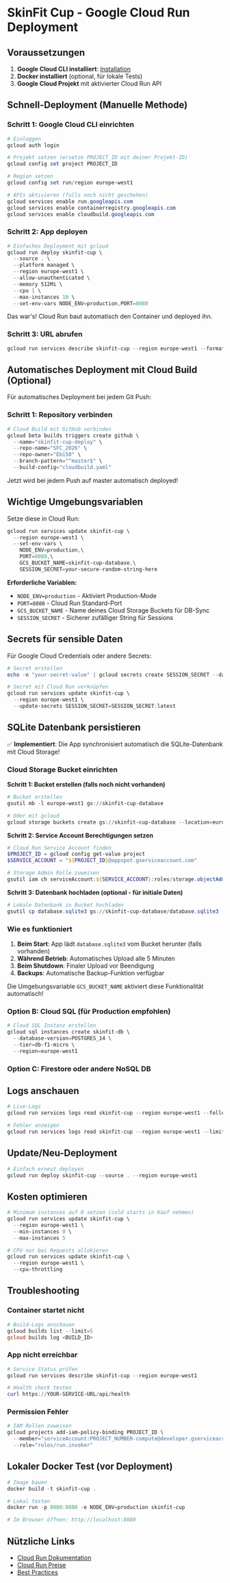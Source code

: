 # SkinFit Cup - Google Cloud Run Deployment

## Voraussetzungen

1. **Google Cloud CLI installiert**: [Installation](https://cloud.google.com/sdk/docs/install)
2. **Docker installiert** (optional, für lokale Tests)
3. **Google Cloud Projekt** mit aktivierter Cloud Run API

## Schnell-Deployment (Manuelle Methode)

### Schritt 1: Google Cloud CLI einrichten

```powershell
# Einloggen
gcloud auth login

# Projekt setzen (ersetze PROJECT_ID mit deiner Projekt-ID)
gcloud config set project PROJECT_ID

# Region setzen
gcloud config set run/region europe-west1

# APIs aktivieren (falls noch nicht geschehen)
gcloud services enable run.googleapis.com
gcloud services enable containerregistry.googleapis.com
gcloud services enable cloudbuild.googleapis.com
```

### Schritt 2: App deployen

```powershell
# Einfaches Deployment mit gcloud
gcloud run deploy skinfit-cup \
  --source . \
  --platform managed \
  --region europe-west1 \
  --allow-unauthenticated \
  --memory 512Mi \
  --cpu 1 \
  --max-instances 10 \
  --set-env-vars NODE_ENV=production,PORT=8080
```

Das war's! Cloud Run baut automatisch den Container und deployed ihn.

### Schritt 3: URL abrufen

```powershell
gcloud run services describe skinfit-cup --region europe-west1 --format 'value(status.url)'
```

## Automatisches Deployment mit Cloud Build (Optional)

Für automatisches Deployment bei jedem Git Push:

### Schritt 1: Repository verbinden

```powershell
# Cloud Build mit GitHub verbinden
gcloud beta builds triggers create github \
  --name="skinfit-cup-deploy" \
  --repo-name="SFC_2026" \
  --repo-owner="Ebi50" \
  --branch-pattern="^master$" \
  --build-config="cloudbuild.yaml"
```

Jetzt wird bei jedem Push auf master automatisch deployed!

## Wichtige Umgebungsvariablen

Setze diese in Cloud Run:

```powershell
gcloud run services update skinfit-cup \
  --region europe-west1 \
  --set-env-vars \
    NODE_ENV=production,\
    PORT=8080,\
    GCS_BUCKET_NAME=skinfit-cup-database,\
    SESSION_SECRET=your-secure-random-string-here
```

**Erforderliche Variablen:**
- `NODE_ENV=production` - Aktiviert Production-Mode
- `PORT=8080` - Cloud Run Standard-Port
- `GCS_BUCKET_NAME` - Name deines Cloud Storage Buckets für DB-Sync
- `SESSION_SECRET` - Sicherer zufälliger String für Sessions

## Secrets für sensible Daten

Für Google Cloud Credentials oder andere Secrets:

```powershell
# Secret erstellen
echo -n "your-secret-value" | gcloud secrets create SESSION_SECRET --data-file=-

# Secret mit Cloud Run verknüpfen
gcloud run services update skinfit-cup \
  --region europe-west1 \
  --update-secrets SESSION_SECRET=SESSION_SECRET:latest
```

## SQLite Datenbank persistieren

✅ **Implementiert**: Die App synchronisiert automatisch die SQLite-Datenbank mit Cloud Storage!

### Cloud Storage Bucket einrichten

**Schritt 1: Bucket erstellen (falls noch nicht vorhanden)**

```powershell
# Bucket erstellen
gsutil mb -l europe-west1 gs://skinfit-cup-database

# Oder mit gcloud
gcloud storage buckets create gs://skinfit-cup-database --location=europe-west1
```

**Schritt 2: Service Account Berechtigungen setzen**

```powershell
# Cloud Run Service Account finden
$PROJECT_ID = gcloud config get-value project
$SERVICE_ACCOUNT = "${PROJECT_ID}@appspot.gserviceaccount.com"

# Storage Admin Rolle zuweisen
gsutil iam ch serviceAccount:${SERVICE_ACCOUNT}:roles/storage.objectAdmin gs://skinfit-cup-database
```

**Schritt 3: Datenbank hochladen (optional - für initiale Daten)**

```powershell
# Lokale Datenbank in Bucket hochladen
gsutil cp database.sqlite3 gs://skinfit-cup-database/database.sqlite3
```

### Wie es funktioniert

1. **Beim Start**: App lädt `database.sqlite3` vom Bucket herunter (falls vorhanden)
2. **Während Betrieb**: Automatisches Upload alle 5 Minuten
3. **Beim Shutdown**: Finaler Upload vor Beendigung
4. **Backups**: Automatische Backup-Funktion verfügbar

Die Umgebungsvariable `GCS_BUCKET_NAME` aktiviert diese Funktionalität automatisch!

### Option B: Cloud SQL (für Production empfohlen)
```powershell
# Cloud SQL Instanz erstellen
gcloud sql instances create skinfit-db \
  --database-version=POSTGRES_14 \
  --tier=db-f1-micro \
  --region=europe-west1
```

### Option C: Firestore oder andere NoSQL DB

## Logs anschauen

```powershell
# Live-Logs
gcloud run services logs read skinfit-cup --region europe-west1 --follow

# Fehler anzeigen
gcloud run services logs read skinfit-cup --region europe-west1 --limit=50
```

## Update/Neu-Deployment

```powershell
# Einfach erneut deployen
gcloud run deploy skinfit-cup --source . --region europe-west1
```

## Kosten optimieren

```powershell
# Minimum instances auf 0 setzen (cold starts in Kauf nehmen)
gcloud run services update skinfit-cup \
  --region europe-west1 \
  --min-instances 0 \
  --max-instances 5

# CPU nur bei Requests allokieren
gcloud run services update skinfit-cup \
  --region europe-west1 \
  --cpu-throttling
```

## Troubleshooting

### Container startet nicht
```powershell
# Build-Logs anschauen
gcloud builds list --limit=5
gcloud builds log <BUILD_ID>
```

### App nicht erreichbar
```powershell
# Service Status prüfen
gcloud run services describe skinfit-cup --region europe-west1

# Health check testen
curl https://YOUR-SERVICE-URL/api/health
```

### Permission Fehler
```powershell
# IAM Rollen zuweisen
gcloud projects add-iam-policy-binding PROJECT_ID \
  --member="serviceAccount:PROJECT_NUMBER-compute@developer.gserviceaccount.com" \
  --role="roles/run.invoker"
```

## Lokaler Docker Test (vor Deployment)

```powershell
# Image bauen
docker build -t skinfit-cup .

# Lokal testen
docker run -p 8080:8080 -e NODE_ENV=production skinfit-cup

# Im Browser öffnen: http://localhost:8080
```

## Nützliche Links

- [Cloud Run Dokumentation](https://cloud.google.com/run/docs)
- [Cloud Run Preise](https://cloud.google.com/run/pricing)
- [Best Practices](https://cloud.google.com/run/docs/best-practices)
